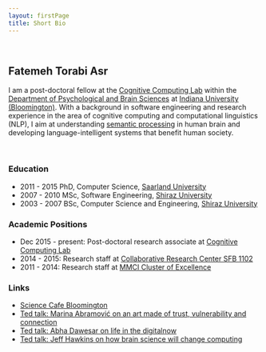 ```yaml
---
layout: firstPage
title: Short Bio
---
```



&nbsp;

## Fatemeh Torabi Asr

I am a post-doctoral fellow at the [Cognitive Computing Lab](http://www.compcog.com/) within the [Department of Psychological and Brain Sciences](http://psych.indiana.edu/) at [Indiana University (Bloomington)](https://www.indiana.edu). With a background in software engineering and research experience in the area of cognitive computing and computational linguistics (NLP), I aim at understanding [semantic processing](https://en.wikipedia.org/wiki/Semantic_processing) in human brain and developing language-intelligent systems that benefit human society. 


&nbsp;


### Education

- 2011 - 2015 PhD, Computer Science, [Saarland University](http://www.cs.uni-saarland.de)
- 2007 - 2010 MSc, Software Engineering, [Shiraz University](http://web.shirazu.ac.ir/en/index.php?page_id=13)
- 2003 - 2007 BSc, Computer Science and Engineering, [Shiraz University](http://web.shirazu.ac.ir/en/index.php?page_id=13)


### Academic Positions

- Dec 2015 - present: Post-doctoral research associate at [Cognitive Computing Lab](http://www.compcog.com/)
- 2014 - 2015: Research staff at [Collaborative Research Center SFB 1102](http://www.sfb1102.uni-saarland.de/)
- 2011 - 2014: Research staff at [MMCI Cluster of Excellence](http://www.mmci.uni-saarland.de/en/start)




### Links
- [Science Cafe Bloomington](http://www.sciencecafebloomington.org/)
- [Ted talk: Marina Abramović on an art made of trust, vulnerability and connection](https://www.ted.com/talks/marina_abramovic_an_art_made_of_trust_vulnerability_and_connection)
- [Ted talk: Abha Dawesar on life in the digitalnow](http://www.ted.com/talks/abha_dawesar_life_in_the_digital_now)
- [Ted talk: Jeff Hawkins on how brain science will change computing](https://www.ted.com/talks/jeff_hawkins_on_how_brain_science_will_change_computing)